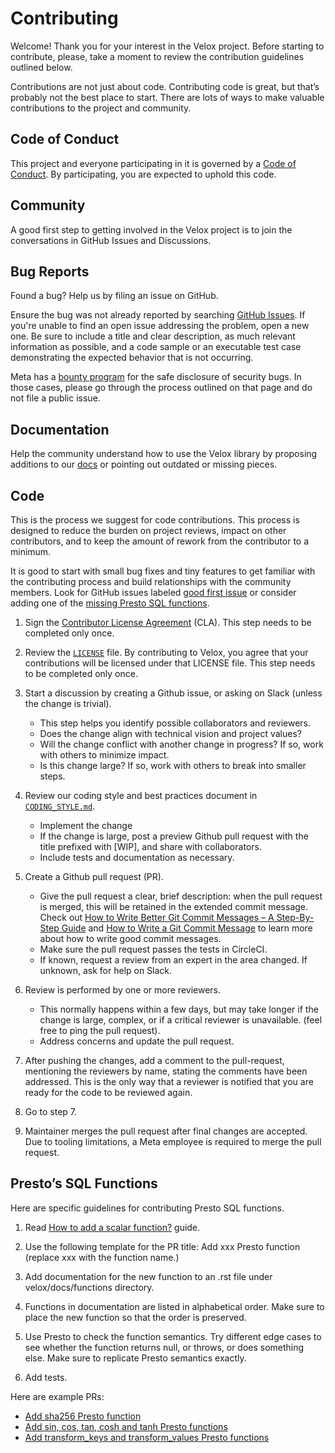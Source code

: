 # Contributing

Welcome! Thank you for your interest in the Velox project. Before starting to
contribute, please, take a moment to review the contribution guidelines
outlined below.

Contributions are not just about code. Contributing code is great, but that’s
probably not the best place to start. There are lots of ways to make valuable
contributions to the project and community.

## Code of Conduct

This project and everyone participating in it is governed by a [Code of Conduct](CODE_OF_CONDUCT.md).
By participating, you are expected to uphold this code.

## Community

A good first step to getting involved in the Velox project is to join the
conversations in GitHub Issues and Discussions.

## Bug Reports

Found a bug? Help us by filing an issue on GitHub.

Ensure the bug was not already reported by searching [GitHub Issues](https://github.com/facebookincubator/velox/issues). If you're
unable to find an open issue addressing the problem, open a new one. Be sure to
include a title and clear description, as much relevant information as
possible, and a code sample or an executable test case demonstrating the
expected behavior that is not occurring.

Meta has a [bounty program](https://www.facebook.com/whitehat/) for the safe disclosure 
of security bugs. In those cases, please go through the process outlined on that page 
and do not file a public issue.

## Documentation

Help the community understand how to use the Velox library by proposing
additions to our [docs](https://facebookincubator.github.io/velox/index.html) or pointing 
out outdated or missing pieces.

## Code

This is the process we suggest for code contributions. This process is designed
to reduce the burden on project reviews, impact on other contributors, and to
keep the amount of rework from the contributor to a minimum.

It is good to start with small bug fixes and tiny features to get familiar with
the contributing process and build relationships with the community members.
Look for GitHub issues labeled [good first issue](https://github.com/facebookincubator/velox/issues?q=is%3Aissue+is%3Aopen+label%3A%22good+first+issue%22) or consider adding one of the
[missing Presto SQL functions](https://github.com/facebookincubator/velox/issues/2262).

1. Sign the [Contributor License Agreement](https://code.facebook.com/cla) (CLA). This step needs to be completed only once.

1. Review the [`LICENSE`](LICENSE) file. By contributing to Velox, you agree that your
   contributions will be licensed under that LICENSE file. This step needs to be
   completed only once.

1. Start a discussion by creating a Github issue, or asking on Slack (unless the change is trivial).
   * This step helps you identify possible collaborators and reviewers.
   * Does the change align with technical vision and project values?
   * Will the change conflict with another change in progress? If so, work with others to minimize impact.
   * Is this change large? If so, work with others to break into smaller steps.

1. Review our coding style and best practices document in [`CODING_STYLE.md`](CODING_STYLE.md).

   * Implement the change
   * If the change is large, post a preview Github pull request with the title prefixed with [WIP], and share with collaborators.
   * Include tests and documentation as necessary.

1. Create a Github pull request (PR).
   * Give the pull request a clear, brief description: when the pull request is merged, this will be retained in the extended commit message. Check out [How to Write Better Git Commit Messages – A Step-By-Step Guide](https://www.freecodecamp.org/news/how-to-write-better-git-commit-messages/) and [How to Write a Git Commit Message](https://cbea.ms/git-commit/) to learn more about how to write good commit messages.
   * Make sure the pull request passes the tests in CircleCI.
   * If known, request a review from an expert in the area changed. If unknown, ask for help on Slack.

1. Review is performed by one or more reviewers.
   * This normally happens within a few days, but may take longer if the change is large, complex, or if a critical reviewer is unavailable. (feel free to ping the pull request).
   * Address concerns and update the pull request.

1. After pushing the changes, add a comment to the pull-request, mentioning the
   reviewers by name, stating the comments have been addressed. This is the only
   way that a reviewer is notified that you are ready for the code to be reviewed
   again.

1. Go to step 7.

1. Maintainer merges the pull request after final changes are accepted. Due to
   tooling limitations, a Meta employee is required to merge the pull request.

## Presto’s SQL Functions

Here are specific guidelines for contributing Presto SQL functions.

1. Read [How to add a scalar function?](https://facebookincubator.github.io/velox/develop/scalar-functions.html) guide.

1. Use the following template for the PR title: Add xxx Presto function (replace xxx with the function name.)

1. Add documentation for the new function to an .rst file under velox/docs/functions directory.

1. Functions in documentation are listed in alphabetical order. Make sure to
   place the new function so that the order is preserved.

1. Use Presto to check the function semantics. Try different edge cases to see
   whether the function returns null, or throws, or does something else. Make sure
   to replicate Presto semantics exactly.

1.  Add tests.

Here are example PRs:

* [Add sha256 Presto function](https://github.com/facebookincubator/velox/pull/1000)
* [Add sin, cos, tan, cosh and tanh Presto functions](https://github.com/facebookincubator/velox/pull/313)
* [Add transform_keys and transform_values Presto functions](https://github.com/facebookincubator/velox/pull/2245)
